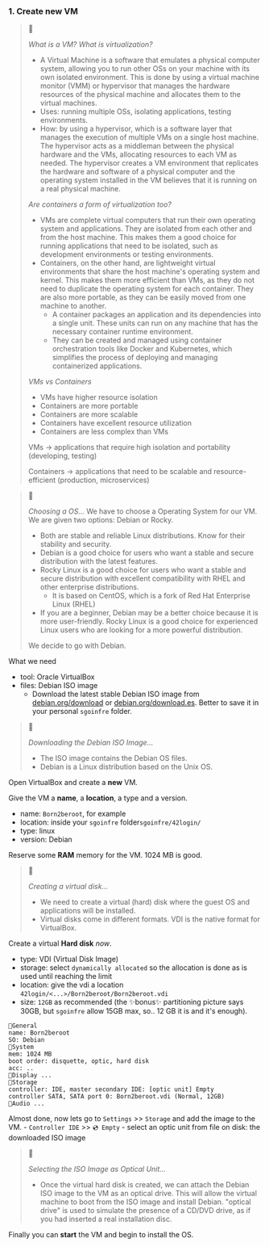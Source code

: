 ### 1. Create new VM
> 🌳
> 
> *What is a VM? What is virtualization?*
> - A Virtual Machine is a software that emulates a physical computer system, allowing you to run other OSs on your machine with its own isolated environment. This is done by using a virtual machine monitor (VMM) or hypervisor that manages the hardware resources of the physical machine and allocates them to the virtual machines.
> - Uses: running multiple OSs, isolating applications, testing environments.
> - How: by using a hypervisor, which is a software layer that manages the execution of multiple VMs on a single host machine. The hypervisor acts as a middleman between the physical hardware and the VMs, allocating resources to each VM as needed. The hypervisor creates a VM environment that replicates the hardware and software of a physical computer and the operating system installed in the VM believes that it is running on a real physical machine.
> 
> *Are containers a form of virtualization too?*
> - VMs are complete virtual computers that run their own operating system and applications. They are isolated from each other and from the host machine. This makes them a good choice for running applications that need to be isolated, such as development environments or testing environments.
> - Containers, on the other hand, are lightweight virtual environments that share the host machine's operating system and kernel. This makes them more efficient than VMs, as they do not need to duplicate the operating system for each container. They are also more portable, as they can be easily moved from one machine to another.
>	- A container packages an application and its dependencies into a single unit. These units can run on any machine that has the necessary container runtime environment.
> 	- They can be created and managed using container orchestration tools like Docker and Kubernetes, which simplifies the process of deploying and managing containerized applications.
>
> *VMs vs Containers*
> - VMs have higher resource isolation
> - Containers are more portable
> - Containers are more scalable
> - Containers have excellent resource utilization
> - Containers are less complex than VMs
>
> VMs -> applications that require high isolation and portability (developing, testing)
> 
> Containers -> applications that need to be scalable and resource-efficient (production, microservices)

> 🌳
> 
> *Choosing a OS...*
> We have to choose a Operating System for our VM. We are given two options: Debian or Rocky.
> - Both are stable and reliable Linux distributions. Know for their stability and security.
> - Debian is a good choice for users who want a stable and secure distribution with the latest features.
> - Rocky Linux is a good choice for users who want a stable and secure distribution with excellent compatibility with RHEL and other enterprise distributions.
> 	- It is based on CentOS, which is a fork of Red Hat Enterprise Linux (RHEL)
> - If you are a beginner, Debian may be a better choice because it is more user-friendly. Rocky Linux is a good choice for experienced Linux users who are looking for a more powerful distribution.
>
> We decide to go with Debian.

What we need
- tool: Oracle VirtualBox
- files: Debian ISO image
  - Download the latest stable Debian ISO image from [debian.org/download](debian.org/download) or [debian.org/download.es](https://www.debian.org/download.es). Better to save it in your personal `sgoinfre` folder.

> 🌳
>  
> *Downloading the Debian ISO Image...*
> - The ISO image contains the Debian OS files.
> - Debian is a Linux distribution based on the Unix OS.

Open VirtualBox and create a **new** VM.

Give the VM a **name**, a **location**, a type and a version.
- name: `Born2beroot`, for example
- location: inside your `sgoinfre` folder`sgoinfre/42login/`
- type: linux
- version: Debian

Reserve some **RAM** memory for the VM. 1024 MB is good.

> 🌳
> 
> *Creating a virtual disk...*
> - We need to create a virtual (hard) disk where the guest OS and applications will be installed.
> - Virtual disks come in different formats. VDI is the native format for VirtualBox.

Create a virtual **Hard disk** *now*.
- type: VDI (Virtual Disk Image)
- storage: select `dynamically allocated` so the allocation is done as is used until reaching the limit
- location: give the vdi a location `42login/<...>/Born2beroot/Born2beroot.vdi`
- size: `12GB` as recommended  (the ✨bonus✨ partitioning picture says 30GB, but `sgoinfre` allow 15GB max, so.. 12 GB it is and it's enough).
```
🔹General
name: Born2beroot
SO: Debian
🔹System
mem: 1024 MB
boot order: disquette, optic, hard disk
acc: ..
🔹Display ...
🔹Storage
controller: IDE, master secondary IDE: [optic unit] Empty
controller SATA, SATA port 0: Born2beroot.vdi (Normal, 12GB)
🔹Audio ...
```

Almost done, now lets go to `Settings` >> `Storage` and add the image to the VM.
	- `Controller IDE` >> `💿 Empty`
	- select an optic unit from file on disk: the downloaded ISO image

> 🌳
> 
> *Selecting the ISO Image as Optical Unit...*
> - Once the virtual hard disk is created, we can attach the Debian ISO image to the VM as an optical drive. This will allow the virtual machine to boot from the ISO image and install Debian. "optical drive" is used to simulate the presence of a CD/DVD drive, as if you had inserted a real installation disc.

Finally you can **start** the VM and begin to install the OS.
